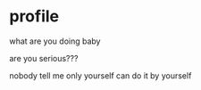 # profile
what are you doing baby

are you serious???

nobody tell me only yourself
can do it by yourself

